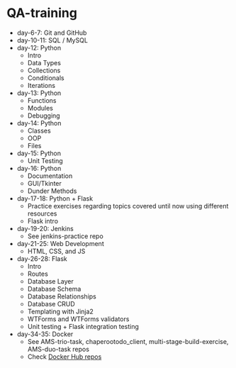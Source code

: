 # QA-training
<!-- TODO: Restructure to weekly structure -->
- day-6-7: Git and GitHub
- day-10-11: SQL / MySQL
- day-12: Python
  - Intro
  - Data Types
  - Collections
  - Conditionals
  - Iterations
- day-13: Python
  - Functions
  - Modules
  - Debugging
- day-14: Python
  - Classes
  - OOP
  - Files
- day-15: Python
  - Unit Testing
- day-16: Python
  - Documentation
  - GUI/Tkinter
  - Dunder Methods
- day-17-18: Python + Flask
  - Practice exercises regarding topics covered until now using different resources
  - Flask intro
- day-19-20: Jenkins
  - See jenkins-practice repo
- day-21-25: Web Development
  - HTML, CSS, and JS
- day-26-28: Flask
  - Intro
  - Routes
  - Database Layer
  - Database Schema
  - Database Relationships
  - Database CRUD
  - Templating with Jinja2
  - WTForms and WTForms validators
  - Unit testing + Flask integration testing
- day-34-35: Docker
  - See AMS-trio-task, chaperootodo_client, multi-stage-build-exercise, AMS-duo-task repos
  - Check [Docker Hub repos](https://hub.docker.com/repositories/1391819)